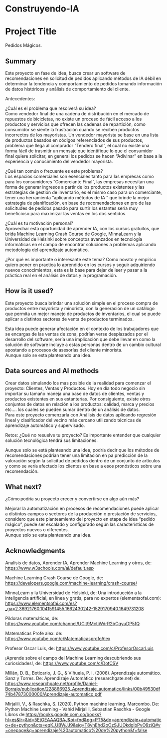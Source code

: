 # Construyendo-IA 
  
# Project Title   
  Pedidos Mágicos. 

## Summary  
   Este proyecto en fase de idea, busca crear un software de recomendaciones en solicitud de pedidos aplicando métodos de IA débil en determinar la tendencia y comportamiento de pedidos tomando información de datos históricos y análisis de comportamiento del cliente.  

Antecedentes:  

¿Cuál es el problema que resolverá su idea?  
Como vendedor final de una cadena de distribución en el mercado de repuestos de bicicletas, no existe un proceso de fácil acceso a los productos y servicios que ofrecen las cadenas de repartición, como consumidor se siente la frustración cuando se reciben productos incorrectos de los mayoristas. Un vendedor mayorista se base en una lista de productos basados en códigos referenciados de sus productos,  problema que llega al comprador “Tendero final”, el cual no existe una forma fácil de trasmitir un mensaje que identifique lo que el consumidor final quiere solicitar, en general los pedidos se hacen “Adivinar” en base a la experiencia y conocimiento del vendedor mayorista.  

¿Qué tan común o frecuente es este problema?  
Los espacios comerciales son esenciales tanto para las empresas como para los consumidores “Comerciante Final”,  las empresas necesitan una forma de generar ingresos a partir de los productos existentes y las estrategias de gestión de inventario, es el mismo caso para un comerciante, tener una herramienta “aplicando métodos de IA ” que brinde la mejor estrategia de planificación, en base de recomendaciones en pro de las solicitudes de pedidos pasado para surtir los estantes sería muy beneficioso para maximizar las ventas en los dos sentidos.   

¿Cuál es tu motivación personal?  
Aprovechar esta oportunidad de aprender IA, con los cursos gratuitos, que brida Machine Learning Crash Course de Google, MinnaLearn y la Universidad de Helsinki sobre conceptos avanzados en tecnología informáticas en el campo de encontrar soluciones a problemas aplicando metodología del aprendizaje automático. 

¿Por qué es importante o interesante este tema? 
Como novato y empírico quiero poner en practica lo aprendido en los cursos y seguir adquiriendo nuevos conocimientos, esta es la base para dejar de leer y pasar a la práctica real  en el análisis de datos y la programación.  

## How is it used?

Este proyecto busca brindar una solución simple en el proceso compra de productos entre mayorista y minorista, con la generación de un catálogo que permita un mejor manejo de productos de inventarios, el cual se puede aplicar a distintos sectores de venta de productos terminados.  

Esta idea puede generar afectación en el contexto de los trabajadores que se encargas de las ventas de zona, podrían verse desplazados por el desarrollo del software, sería una implicación que debe llevar en como la solución de software incluye a estas personas dentro de un cambio cultural apostando a procesos de asesorías del cliente minorista.  
Aunque solo se esta planteando una idea.

## Data sources and AI methods
Crear datos simulando los mas posible de la realidad para comenzar el proyecto: Clientes, Ventas y Productos. 
Hoy en día todo negocio sin importar su tamaño maneja una base de datos de clientes, ventas y productos existentes en sus estanterías. Por consiguiente, existe otros conjuntos de datos en relación a los productos: calidad, marca y precios etc.… los cuales se pueden sumar dentro de un análisis de datos.  
Para este proyecto comenzaría con Análisis de datos aplicando regresión lineal y clasificador del vecino más cercano utilizando técnicas de aprendizaje automático y supervisado.

Retos: ¿Qué no resuelve tu proyecto? Es importante entender que cualquier solución tecnológica tendrá sus limitaciones. 

Aunque solo se está planteando una idea,  podría decir que los métodos de recomendaciones podrían tener una limitación en pa predicción de la valoración según la solicitud de pedidos dentro de un conjunto de artículos y como se vería afectado los clientes en base a esos pronósticos sobre una recomendación.  

## What next?

¿Cómo podría su proyecto crecer y convertirse en algo aún más? 

Mejorar la automatización en procesos de recomendaciones puede aplicar a distintos campos o sectores de la producción o prestación de servicios, considero que este planteamiento del proyecto en etapa de idea “pedido mágico”, puede ser escalado y configurado según las características de proyectos nuevos o diferentes.   
Aunque solo se esta planteando una idea.

## Acknowledgments

Analisis de datos, Aprender IA, Aprender Machine Learning y otros, de: https://www.w3schools.com/ai/default.asp

Machine Learning Crash Course de Google, de:  https://developers.google.com/machine-learning/crash-course/

MinnaLearn y la Universidad de Helsinki,  de: Una introducción a la inteligencia artificial, en línea y gratis, para no expertos (elementsofai.com):  https://www.elementsofai.com/es?_ga=2.36921760.1041591455.1662430242-1529170940.1649731208

Píldoras matemáticas, de: https://www.youtube.com/channel/UCit9MctiWdrR2bCqyuDP5fQ

Matematicas Profe alex: de:  https://www.youtube.com/c/MatematicasprofeAlex

Profesor Oscar Luis, de: https://www.youtube.com/c/ProfesorOscarLuis

¡Aprende sobre el campo del Machine Learning descubriendo sus curiosidades!, de:  https://www.youtube.com/c/DotCSV

Millán, D. B., Boticario, J. G., & Viñuela, P. I. (2006). Aprendizaje automático. Sanz y Torres. De: Aprendizaje Automático (researchgate.net) de:  https://www.researchgate.net/profile/Daniel-Borrajo/publication/228866925_Aprendizaje_automatico/links/00b49530df74b47873000000/Aprendizaje-automatico.pdf

Mirjalili, V., & Raschka, S. (2020). Python machine learning. Marcombo. De: Python Machine Learning - Vahid Mirjalili, Sebastian Raschka - Google Libros  de:https://books.google.com.co/books?hl=es&lr=&id=5EtOEAAAQBAJ&oi=fnd&pg=PT5&dq=aprendizaje+automatico+de+python&ots=eqK_UBWJJ9&sig=T8yhEhd2oOzSJUOkdglbPvO9zjQ#v=onepage&q=aprendizaje%20automatico%20de%20python&f=false


